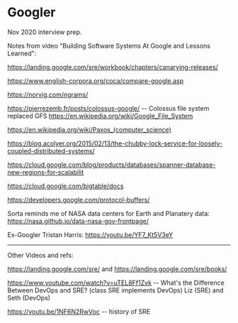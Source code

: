 # Googler

Nov 2020 interview prep.

Notes from video "Building Software Systems At Google and Lessons Learned":

https://landing.google.com/sre/workbook/chapters/canarying-releases/

https://www.english-corpora.org/coca/compare-google.asp

https://norvig.com/ngrams/

https://pierrezemb.fr/posts/colossus-google/ -- Colossus file system replaced GFS https://en.wikipedia.org/wiki/Google_File_System

https://en.wikipedia.org/wiki/Paxos_(computer_science)

https://blog.acolyer.org/2015/02/13/the-chubby-lock-service-for-loosely-coupled-distributed-systems/

https://cloud.google.com/blog/products/databases/spanner-database-new-regions-for-scalabilit

https://cloud.google.com/bigtable/docs

https://developers.google.com/protocol-buffers/

Sorta reminds me of NASA data centers for Earth and Planatery data: https://nasa.github.io/data-nasa-gov-frontpage/

Ex-Googler Tristan Harris: https://youtu.be/YF7_Kt5V3eY

---

Other Videos and refs:

https://landing.google.com/sre/ and https://landing.google.com/sre/books/

https://www.youtube.com/watch?v=uTEL8Ff1Zvk -- What's the Difference Between DevOps and SRE? (class SRE implements DevOps)
Liz (SRE) and Seth (DevOps)  

https://youtu.be/1NF6N2RwVoc -- history of SRE

